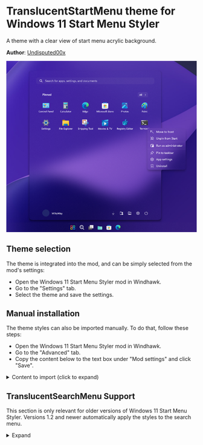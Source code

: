 # TranslucentStartMenu theme for Windows 11 Start Menu Styler

A theme with a clear view of start menu acrylic background.

**Author**: [Undisputed00x](https://github.com/Undisputed00x)

![Screenshot](screenshot.png)

## Theme selection

The theme is integrated into the mod, and can be simply selected from the mod's
settings:

* Open the Windows 11 Start Menu Styler mod in Windhawk.
* Go to the "Settings" tab.
* Select the theme and save the settings.

## Manual installation

The theme styles can also be imported manually. To do that, follow these steps:

* Open the Windows 11 Start Menu Styler mod in Windhawk.
* Go to the "Advanced" tab.
* Copy the content below to the text box under "Mod settings" and click "Save".

<details>
<summary>Content to import (click to expand)</summary>

```json
{
  "controlStyles[0].target": "Border#AcrylicBorder",
  "controlStyles[0].styles[0]": "CornerRadius=15",
  "controlStyles[0].styles[1]": "Background:=<AcrylicBrush TintColor=\"Black\" TintLuminosityOpacity=\"0.12\" TintOpacity=\"0\" Opacity=\"1\" FallbackColor=\"#70262626\"/>",
  "controlStyles[0].styles[2]": "BorderThickness=0,0,0,0",
  "controlStyles[1].target": "Border#AcrylicOverlay",
  "controlStyles[1].styles[0]": "Visibility=Collapsed",
  "controlStyles[2].target": "Border#BorderElement",
  "controlStyles[2].styles[0]": "CornerRadius=10",
  "controlStyles[2].styles[1]": "BorderThickness=0,0,0,0",
  "controlStyles[2].styles[2]": "Background:=<AcrylicBrush TintLuminosityOpacity=\"0.03\" TintOpacity=\"0\" Opacity=\"1\" FallbackColor=\"#70262626\"/>",
  "controlStyles[3].target": "Grid#ShowMoreSuggestions",
  "controlStyles[3].styles[0]": "Visibility=Collapsed",
  "controlStyles[4].target": "Grid#SuggestionsParentContainer",
  "controlStyles[4].styles[0]": "Visibility=Collapsed",
  "controlStyles[5].target": "Grid#TopLevelSuggestionsListHeader",
  "controlStyles[5].styles[0]": "Visibility=Collapsed",
  "controlStyles[6].target": "StartMenu.PinnedList",
  "controlStyles[6].styles[0]": "Height=504",
  "controlStyles[7].target": "MenuFlyoutPresenter",
  "controlStyles[7].styles[0]": "Background:=<AcrylicBrush TintColor=\"Black\" TintLuminosityOpacity=\"0.12\" TintOpacity=\"0\" Opacity=\"1\" FallbackColor=\"#70262626\"/>",
  "controlStyles[7].styles[1]": "BorderThickness=0,0,0,0",
  "controlStyles[8].target": "Border#AppBorder",
  "controlStyles[8].styles[0]": "Background:=<AcrylicBrush TintColor=\"Black\" TintLuminosityOpacity=\"0.12\" TintOpacity=\"0\" Opacity=\"1\" FallbackColor=\"#70262626\"/>",
  "controlStyles[8].styles[1]": "BorderThickness=0,0,0,0",
  "controlStyles[9].target": "Border#AccentAppBorder",
  "controlStyles[9].styles[0]": "Background:=<AcrylicBrush TintColor=\"Black\" TintLuminosityOpacity=\"0.12\" TintOpacity=\"0\" Opacity=\"1\" FallbackColor=\"#70262626\"/>",
  "controlStyles[9].styles[1]": "BorderThickness=0,0,0,0",
  "controlStyles[10].target": "Border#LayerBorder",
  "controlStyles[10].styles[0]": "Visibility=Collapsed",
  "controlStyles[11].target": "Border#TaskbarSearchBackground",
  "controlStyles[11].styles[0]": "Background:=<AcrylicBrush TintColor=\"Transparent\" TintLuminosityOpacity=\"0.03\" TintOpacity=\"0\" Opacity=\"1\" FallbackColor=\"#70262626\"/>",
  "controlStyles[11].styles[1]": "CornerRadius=10",
  "controlStyles[11].styles[2]": "BorderThickness=0,0,0,0",
  "controlStyles[12].target": "Border#ContentBorder@CommonStates > Grid#DroppedFlickerWorkaroundWrapper > Border",
  "controlStyles[12].styles[0]": "Background@PointerOver:=<RevealBorderBrush Color=\"Transparent\" TargetTheme=\"1\" Opacity=\"0.3\"/>",
  "controlStyles[12].styles[1]": "BorderBrush@PointerOver:=<RevealBorderBrush Color=\"Transparent\" TargetTheme=\"1\" Opacity=\"1\"/>",
  "controlStyles[13].target": "Button#ShowAllAppsButton > ContentPresenter@CommonStates",
  "controlStyles[13].styles[0]": "BorderThickness=1",
  "controlStyles[13].styles[1]": "BorderBrush@PointerOver:=<RevealBorderBrush Color=\"Transparent\" TargetTheme=\"1\" Opacity=\"1\"/>",
  "controlStyles[13].styles[2]": "Background@PointerOver:=<RevealBorderBrush Color=\"Transparent\" TargetTheme=\"1\" Opacity=\"0.5\"/>",
  "controlStyles[14].target": "StartDocked.SearchBoxToggleButton#StartMenuSearchBox > Grid > Border#BorderElement",
  "controlStyles[14].styles[0]": "BorderBrush:=<RevealBorderBrush Color=\"Transparent\" TargetTheme=\"1\" Opacity=\"1\"/>",
  "controlStyles[14].styles[1]": "BorderThickness=1",
  "controlStyles[15].target": "StartDocked.NavigationPaneButton#UserTileButton > Grid@CommonStates > Border",
  "controlStyles[15].styles[0]": "Background@Normal:=<RevealBorderBrush Color=\"Transparent\" TargetTheme=\"0\" Opacity=\"0.2\"/>",
  "controlStyles[15].styles[1]": "BorderBrush@PointerOver:=<RevealBorderBrush Color=\"Transparent\" TargetTheme=\"1\" Opacity=\"0.8\"/>",
  "controlStyles[15].styles[2]": "Background@PointerOver:=<RevealBorderBrush Color=\"Transparent\" TargetTheme=\"1\" Opacity=\"0.5\"/>",
  "controlStyles[15].styles[3]": "BorderThickness=1",
  "controlStyles[16].target": "StartDocked.AppListViewItem > Grid@CommonStates > Border",
  "controlStyles[16].styles[0]": "BorderBrush:=<RevealBorderBrush Color=\"Transparent\" TargetTheme=\"1\" Opacity=\"0.55\"/>",
  "controlStyles[16].styles[1]": "Background:=<RevealBorderBrush Color=\"Transparent\" TargetTheme=\"1\" Opacity=\"0.3\"/>",
  "controlStyles[16].styles[2]": "BorderThickness=1",
  "controlStyles[16].styles[3]": "Margin=4",
  "controlStyles[17].target": "StartDocked.NavigationPaneButton#PowerButton > Grid > Border",
  "controlStyles[17].styles[0]": "BorderBrush:=<RevealBorderBrush Color=\"Transparent\" TargetTheme=\"1\" Opacity=\"0.55\"/>",
  "controlStyles[17].styles[1]": "BorderThickness=1",
  "controlStyles[17].styles[2]": "Background:=<RevealBorderBrush Color=\"Transparent\" TargetTheme=\"1\" Opacity=\"0.30\"/>",
  "controlStyles[17].styles[3]": "Margin=4",
  "controlStyles[12].styles[2]": "Background@Normal:=<RevealBorderBrush Color=\"Transparent\" TargetTheme=\"0\" Opacity=\"0.2\"/>",
  "controlStyles[12].styles[3]": "Margin=1",
  "controlStyles[18].target": "ToolTip > ContentPresenter#LayoutRoot",
  "controlStyles[18].styles[0]": "Background:=<AcrylicBrush TintColor=\"Transparent\" TintOpacity=\"0\" TintLuminosityOpacity=\"0\" Opacity=\"1\" FallbackColor=\"#A0262626\"/>",
  "controlStyles[19].target": "StartDocked.AllAppsGridListViewItem > Grid@CommonStates > Border",
  "controlStyles[19].styles[0]": "BorderBrush@PointerOver:=<RevealBorderBrush Color=\"Transparent\" TargetTheme=\"1\" Opacity=\"1\"/>",
  "controlStyles[19].styles[1]": "BorderThickness=1",
  "controlStyles[20].target": "Button#CloseAllAppsButton > ContentPresenter",
  "controlStyles[20].styles[0]": "BorderThickness=1",
  "controlStyles[20].styles[1]": "BorderBrush:=<RevealBorderBrush Color=\"Transparent\" TargetTheme=\"1\" Opacity=\"1\"/>",
  "controlStyles[20].styles[2]": "Background@PointerOver:=<RevealBorderBrush Color=\"Transparent\" TargetTheme=\"1\" Opacity=\"0.5\"/>",
  "controlStyles[21].target": "StartDocked.AllAppsZoomListViewItem > Grid@CommonStates > Border",
  "controlStyles[21].styles[0]": "Background@PointerOver:=<RevealBorderBrush Color=\"Transparent\" TargetTheme=\"1\" Opacity=\"0.3\"/>",
  "controlStyles[21].styles[1]": "BorderBrush@PointerOver:=<RevealBorderBrush Color=\"Transparent\" TargetTheme=\"1\" Opacity=\"0.6\"/>",
  "controlStyles[21].styles[2]": "Background@Normal:=<RevealBorderBrush Color=\"Transparent\" TargetTheme=\"0\" Opacity=\"0.2\"/>"
}
```
</details>

## TranslucentSearchMenu Support

This section is only relevant for older versions of Windows 11 Start Menu
Styler. Versions 1.2 and newer automatically apply the styles to the search
menu.

<details>
<summary>Expand</summary>

To add this feature go to Start Menu Styler > **Advanced** > **Custom process
inclusion list**, add `SearchHost.exe` to the process list and click save.

![TranslucentSearchMenu gif](TranslucentSearchMenu.gif)
</details>
